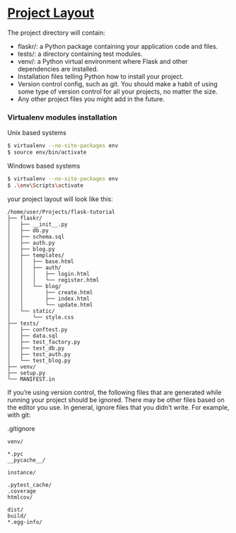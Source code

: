 # [Project Layout](https://flask.palletsprojects.com/en/1.1.x/tutorial/layout/)

The project directory will contain:

 - flaskr/: a Python package containing your application code and files.
 - tests/: a directory containing test modules.
 - venv/: a Python virtual environment where Flask and other dependencies are installed.
 - Installation files telling Python how to install your project.
 - Version control config, such as git. You should make a habit of using some type of version control for all your projects, no matter the size.
 - Any other project files you might add in the future.

### Virtualenv modules installation 
Unix based systems

```bash
$ virtualenv --no-site-packages env
$ source env/bin/activate
```
    
Windows based systems

```bash
$ virtualenv --no-site-packages env
$ .\env\Scripts\activate
```

your project layout will look like this:
```
/home/user/Projects/flask-tutorial
├── flaskr/
│   ├── __init__.py
│   ├── db.py
│   ├── schema.sql
│   ├── auth.py
│   ├── blog.py
│   ├── templates/
│   │   ├── base.html
│   │   ├── auth/
│   │   │   ├── login.html
│   │   │   └── register.html
│   │   └── blog/
│   │       ├── create.html
│   │       ├── index.html
│   │       └── update.html
│   └── static/
│       └── style.css
├── tests/
│   ├── conftest.py
│   ├── data.sql
│   ├── test_factory.py
│   ├── test_db.py
│   ├── test_auth.py
│   └── test_blog.py
├── venv/
├── setup.py
└── MANIFEST.in
```

If you’re using version control, the following files that are generated while running your project should be ignored. 
There may be other files based on the editor you use. In general, ignore files that you didn’t write. 
For example, with git:

.gitignore
```
venv/

*.pyc
__pycache__/

instance/

.pytest_cache/
.coverage
htmlcov/

dist/
build/
*.egg-info/
```